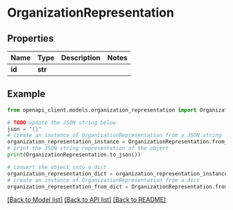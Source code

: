 # OrganizationRepresentation


## Properties

Name | Type | Description | Notes
------------ | ------------- | ------------- | -------------
**id** | **str** |  | 

## Example

```python
from openapi_client.models.organization_representation import OrganizationRepresentation

# TODO update the JSON string below
json = "{}"
# create an instance of OrganizationRepresentation from a JSON string
organization_representation_instance = OrganizationRepresentation.from_json(json)
# print the JSON string representation of the object
print(OrganizationRepresentation.to_json())

# convert the object into a dict
organization_representation_dict = organization_representation_instance.to_dict()
# create an instance of OrganizationRepresentation from a dict
organization_representation_from_dict = OrganizationRepresentation.from_dict(organization_representation_dict)
```
[[Back to Model list]](../README.md#documentation-for-models) [[Back to API list]](../README.md#documentation-for-api-endpoints) [[Back to README]](../README.md)


